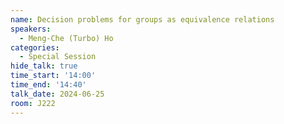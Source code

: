 ```yaml
---
name: Decision problems for groups as equivalence relations
speakers:
  - Meng-Che (Turbo) Ho
categories:
  - Special Session
hide_talk: true
time_start: '14:00'
time_end: '14:40'
talk_date: 2024-06-25
room: J222
---
```

